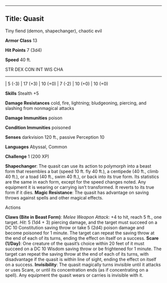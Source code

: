 -------------------------
Title: Quasit
-------------------------


Tiny fiend (demon, shapechanger), chaotic evil

**Armor Class** 13

**Hit Points** 7 (3d4)

**Speed** 40 ft.

  STR      DEX       CON       INT      WIS       CHA
  -------- --------- --------- -------- --------- ---------
  | 5 (-3)   | 17 (+3)   | 10 (+0)   | 7 (-2)   | 10 (+0)   | 10 (+0)

**Skills** Stealth +5

**Damage Resistances** cold, fire, lightning; bludgeoning, piercing, and
slashing from nonmagical attacks

**Damage Immunities** poison

**Condition Immunities** poisoned

**Senses** darkvision 120 ft., passive Perception 10

**Languages** Abyssal, Common

**Challenge** 1 (200 XP)


**Shapechanger**: The quasit can use its action to polymorph into a
    beast form that resembles a bat (speed 10 ft. fly 40 ft.), a
    centipede (40 ft., climb 40 ft.), or a toad (40 ft., swim 40 ft.),
    or back into its true form. Its statistics are the same in each
    form, except for the speed changes noted. Any equipment it is
    wearing or carrying isn’t transformed. It reverts to its true form
    if it dies.
**Magic Resistance**: The quasit has advantage on saving throws
    against spells and other magical effects.


Actions

**Claws (Bite in Beast Form)**: *Melee Weapon Attack*: +4 to hit,
    reach 5 ft., one target. *Hit*: 5 (1d4 + 3) piercing damage, and the
    target must succeed on a DC 10 Constitution saving throw or take
    5 (2d4) poison damage and become poisoned for 1 minute. The target
    can repeat the saving throw at the end of each of its turns, ending
    the effect on itself on a success.
**Scare (1/Day)**: One creature of the quasit’s choice within 20
    feet of it must succeed on a DC 10 Wisdom saving throw or be
    frightened for 1 minute. The target can repeat the saving throw at
    the end of each of its turns, with disadvantage if the quasit is
    within line of sight, ending the effect on itself on a success.
**Invisibility**: The quasit magically turns invisible until it
    attacks or uses Scare, or until its concentration ends (as if
    concentrating on a spell). Any equipment the quasit wears or carries
    is invisible with it.

